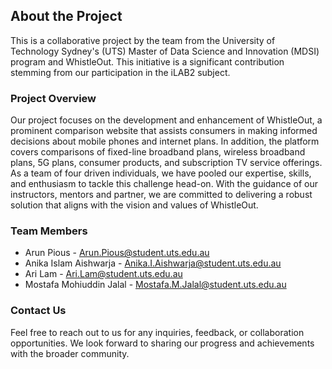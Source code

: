 ## About the Project

This is a collaborative project by the team from the University of Technology Sydney's (UTS) Master of Data Science and Innovation (MDSI) program and WhistleOut. This initiative is a significant contribution stemming from our participation in the iLAB2 subject.

### Project Overview

Our project focuses on the development and enhancement of WhistleOut, a prominent comparison website that assists consumers in making informed decisions about mobile phones and internet plans. In addition, the platform covers comparisons of fixed-line broadband plans, wireless broadband plans, 5G plans, consumer products, and subscription TV service offerings. As a team of four driven individuals, we have pooled our expertise, skills, and enthusiasm to tackle this challenge head-on. With the guidance of our instructors, mentors and partner, we are committed to delivering a robust solution that aligns with the vision and values of WhistleOut.

### Team Members

- Arun Pious - Arun.Pious@student.uts.edu.au
- Anika Islam Aishwarja - Anika.I.Aishwarja@student.uts.edu.au
- Ari Lam - Ari.Lam@student.uts.edu.au
- Mostafa Mohiuddin Jalal - Mostafa.M.Jalal@student.uts.edu.au

### Contact Us

Feel free to reach out to us for any inquiries, feedback, or collaboration opportunities. We look forward to sharing our progress and achievements with the broader community.
